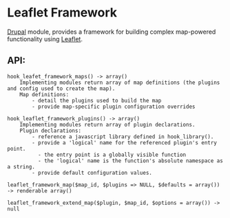 # Leaflet Framework
[Drupal] module, provides a framework for building complex map-powered
functionality using [Leaflet].

## API:

```
hook_leafet_framework_maps() -> array()
    Implementing modules return array of map definitions (the plugins and config used to create the map).
    Map definitions:
        - detail the plugins used to build the map
        - provide map-specific plugin configuration overrides

hook_leaflet_framework_plugins() -> array()
    Implementing modules return array of plugin declarations.
    Plugin declarations:
        - reference a javascript library defined in hook_library().
        - provide a 'logical' name for the referenced plugin's entry point.
          - the entry point is a globally visible function
          - the 'logical' name is the function's absolute namespace as a string.
        - provide default configuration values.

leaflet_framework_map($map_id, $plugins => NULL, $defaults = array()) -> renderable array()

leaflet_framework_extend_map($plugin, $map_id, $options = array()) -> null
```

[Drupal]: http://drupal.org
[Leaflet]: http://leafletjs.com
